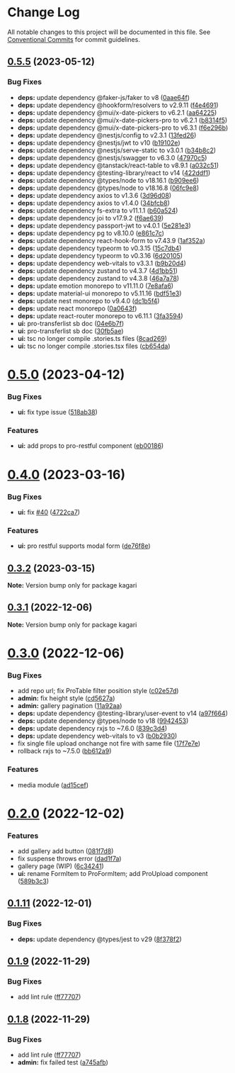 # Change Log

All notable changes to this project will be documented in this file.
See [Conventional Commits](https://conventionalcommits.org) for commit guidelines.

## [0.5.5](https://github.com/kagari-project/kagari/compare/v0.5.4...v0.5.5) (2023-05-12)

### Bug Fixes

- **deps:** update dependency @faker-js/faker to v8 ([0aae64f](https://github.com/kagari-project/kagari/commit/0aae64faf143800050fc8dd9d5e917aa10e6bf75))
- **deps:** update dependency @hookform/resolvers to v2.9.11 ([f4e4691](https://github.com/kagari-project/kagari/commit/f4e46918270257227b818c744dce142564e77edd))
- **deps:** update dependency @mui/x-date-pickers to v6.2.1 ([aa64225](https://github.com/kagari-project/kagari/commit/aa642252ecbebb3fbcc766813a4441dcd76e59ae))
- **deps:** update dependency @mui/x-date-pickers-pro to v6.2.1 ([b8314f5](https://github.com/kagari-project/kagari/commit/b8314f5cf0fd7e1b3df8db94b5c2906cde312792))
- **deps:** update dependency @mui/x-date-pickers-pro to v6.3.1 ([f6e296b](https://github.com/kagari-project/kagari/commit/f6e296b06d5af5a76d18ab8547f791efadadce38))
- **deps:** update dependency @nestjs/config to v2.3.1 ([13fed26](https://github.com/kagari-project/kagari/commit/13fed26d93195af1bce1d4083924596934dda994))
- **deps:** update dependency @nestjs/jwt to v10 ([b19102e](https://github.com/kagari-project/kagari/commit/b19102e8feb8bd8774d2700afb2714d96ebb7a93))
- **deps:** update dependency @nestjs/serve-static to v3.0.1 ([b34b8c2](https://github.com/kagari-project/kagari/commit/b34b8c215873fc0970b3d736b88c3dfa003a0f70))
- **deps:** update dependency @nestjs/swagger to v6.3.0 ([47970c5](https://github.com/kagari-project/kagari/commit/47970c563425549a53cecd11ef78efe799caa5ab))
- **deps:** update dependency @tanstack/react-table to v8.9.1 ([a032c51](https://github.com/kagari-project/kagari/commit/a032c51e587bf30f62adaa543388f816cfb93576))
- **deps:** update dependency @testing-library/react to v14 ([422ddf1](https://github.com/kagari-project/kagari/commit/422ddf1ec261869c2b89d143dc1c56e6cadcc839))
- **deps:** update dependency @types/node to v18.16.1 ([b909ee6](https://github.com/kagari-project/kagari/commit/b909ee6cc4a3d9b8fe7ff1d05cce186b86e68ad5))
- **deps:** update dependency @types/node to v18.16.8 ([06fc9e8](https://github.com/kagari-project/kagari/commit/06fc9e85a698a5b04c489d64c26f4dac9a602d03))
- **deps:** update dependency axios to v1.3.6 ([3d96d08](https://github.com/kagari-project/kagari/commit/3d96d081273bf63d20e9880832e0c8a43261b433))
- **deps:** update dependency axios to v1.4.0 ([34bfcb8](https://github.com/kagari-project/kagari/commit/34bfcb8e69f3d8cef15a663c6c2e04eb090df4f6))
- **deps:** update dependency fs-extra to v11.1.1 ([b60a524](https://github.com/kagari-project/kagari/commit/b60a524f2b3f94d5a3de3dd086ef245d34437f8c))
- **deps:** update dependency joi to v17.9.2 ([f6ae639](https://github.com/kagari-project/kagari/commit/f6ae63982133a4d6a4cb3e3460634a4f28f9939e))
- **deps:** update dependency passport-jwt to v4.0.1 ([5e281e3](https://github.com/kagari-project/kagari/commit/5e281e324dcf992030df8824fc45af3c09108fdb))
- **deps:** update dependency pg to v8.10.0 ([e861c7c](https://github.com/kagari-project/kagari/commit/e861c7c697030c04fc1fd7be231dce0e84ed8000))
- **deps:** update dependency react-hook-form to v7.43.9 ([1af352a](https://github.com/kagari-project/kagari/commit/1af352a3f328514270278e5dfcd0db6849a535fa))
- **deps:** update dependency typeorm to v0.3.15 ([15c7db4](https://github.com/kagari-project/kagari/commit/15c7db4881d6fb58c94f1e5011b6c8f3ddaedbf5))
- **deps:** update dependency typeorm to v0.3.16 ([6d20105](https://github.com/kagari-project/kagari/commit/6d20105890e982496faae9eed91540e57ea08c24))
- **deps:** update dependency web-vitals to v3.3.1 ([b9b20d4](https://github.com/kagari-project/kagari/commit/b9b20d4238ac13cf811a6c189ae1640d219b67d0))
- **deps:** update dependency zustand to v4.3.7 ([4d1bb51](https://github.com/kagari-project/kagari/commit/4d1bb514e698ce72eb10ef42979c11da10778d16))
- **deps:** update dependency zustand to v4.3.8 ([46a7a78](https://github.com/kagari-project/kagari/commit/46a7a78b8557f31ec8bc8ab0a5e9eb2f2515423c))
- **deps:** update emotion monorepo to v11.11.0 ([7e8afa6](https://github.com/kagari-project/kagari/commit/7e8afa6fc1a2a38b98317f3937443b9a426a9937))
- **deps:** update material-ui monorepo to v5.11.16 ([bdf51e3](https://github.com/kagari-project/kagari/commit/bdf51e3565d4d88e40fdcf1db9fd033dff10f7f1))
- **deps:** update nest monorepo to v9.4.0 ([dc1b5f4](https://github.com/kagari-project/kagari/commit/dc1b5f42f7d225889528306262b6377905694812))
- **deps:** update react monorepo ([0a0643f](https://github.com/kagari-project/kagari/commit/0a0643fa50d040faf00cf0fe5061e7a94da50fc1))
- **deps:** update react-router monorepo to v6.11.1 ([3fa3594](https://github.com/kagari-project/kagari/commit/3fa359467096a6df40f1283eca17fc3b331d430b))
- **ui:** pro-transferlist sb doc ([04e6b7f](https://github.com/kagari-project/kagari/commit/04e6b7f67fa7b887f26f601539ad51269abdf236))
- **ui:** pro-transferlist sb doc ([30fb5ae](https://github.com/kagari-project/kagari/commit/30fb5ae9e7e32ab4ddebca315cd07c49c3d0b046))
- **ui:** tsc no longer compile .stories.ts files ([8cad269](https://github.com/kagari-project/kagari/commit/8cad2692365d6f2637da450ff81c65a106ecea3f))
- **ui:** tsc no longer compile .stories.tsx files ([cb654da](https://github.com/kagari-project/kagari/commit/cb654dac5b1541da6ad1a020856497edd640c1aa))

# [0.5.0](https://github.com/kagari-project/kagari/compare/v0.4.13...v0.5.0) (2023-04-12)

### Bug Fixes

- **ui:** fix type issue ([518ab38](https://github.com/kagari-project/kagari/commit/518ab38e703e93f0ab3f5105795e6f974489d8ae))

### Features

- **ui:** add props to pro-restful component ([eb00186](https://github.com/kagari-project/kagari/commit/eb00186f1a183eadf8fc76deb49c697b81d9e5a7))

# [0.4.0](https://github.com/kagari-project/kagari/compare/v0.3.4...v0.4.0) (2023-03-16)

### Bug Fixes

- **ui:** fix [#40](https://github.com/kagari-project/kagari/issues/40) ([4722ca7](https://github.com/kagari-project/kagari/commit/4722ca7c6ba11bd442f1d5c9ecef8d557f3fd8ff))

### Features

- **ui:** pro restful supports modal form ([de76f8e](https://github.com/kagari-project/kagari/commit/de76f8efa5adcbd0cd4317f5d789bea87d0181b2))

## [0.3.2](https://github.com/kagari-project/kagari/compare/v0.3.0...v0.3.2) (2023-03-15)

**Note:** Version bump only for package kagari

## [0.3.1](https://github.com/kagari-project/kagari/compare/v0.3.0...v0.3.1) (2022-12-06)

**Note:** Version bump only for package kagari

# [0.3.0](https://github.com/kagari-project/kagari/compare/v0.2.1...v0.3.0) (2022-12-06)

### Bug Fixes

- add repo url; fix ProTable filter position style ([c02e57d](https://github.com/kagari-project/kagari/commit/c02e57d4ded56b48f6f5ab48b3a75f2ffe4ec9b4))
- **admin:** fix height style ([cd5627a](https://github.com/kagari-project/kagari/commit/cd5627a4929974e42d41b18e8b24068f16d5736d))
- **admin:** gallery pagination ([11a92aa](https://github.com/kagari-project/kagari/commit/11a92aad64a3e9aaa6b34ec7cff4f738b626eb8b))
- **deps:** update dependency @testing-library/user-event to v14 ([a97f664](https://github.com/kagari-project/kagari/commit/a97f664f5ed05d77b736fb793e6c5e383427019e))
- **deps:** update dependency @types/node to v18 ([9942453](https://github.com/kagari-project/kagari/commit/994245316bb575aec3101e51a1dbb68b969c2bd7))
- **deps:** update dependency rxjs to ~7.6.0 ([839c3d4](https://github.com/kagari-project/kagari/commit/839c3d48981dc56ef224d75d5f506b904a0282bd))
- **deps:** update dependency web-vitals to v3 ([b0b2930](https://github.com/kagari-project/kagari/commit/b0b2930f422c6328c7cb56f184cfa7dc9ae631a1))
- fix single file upload onchange not fire with same file ([17f7e7e](https://github.com/kagari-project/kagari/commit/17f7e7e3fb40d6c2df8e6c2916940da09fe7565f))
- rollback rxjs to ~7.5.0 ([bb612a9](https://github.com/kagari-project/kagari/commit/bb612a98cf6b06972b115f5f8cff836325534796))

### Features

- media module ([ad15cef](https://github.com/kagari-project/kagari/commit/ad15cef4efd4f0a60a88f79dc8b60dd992c5a204))

# [0.2.0](https://github.com/kagari-project/kagari/compare/v0.1.12...v0.2.0) (2022-12-02)

### Features

- add gallery add button ([081f7d8](https://github.com/kagari-project/kagari/commit/081f7d8d482eea33732b78d67c229224f1759800))
- fix suspense throws error ([dad1f7a](https://github.com/kagari-project/kagari/commit/dad1f7a91d82c6ca281584e5bf13a905abaa8e2d))
- gallery page (WIP) ([6c34241](https://github.com/kagari-project/kagari/commit/6c342412b3a1469eafa8ec79688318c5871e43dd))
- **ui:** rename FormItem to ProFormItem; add ProUpload component ([589b3c3](https://github.com/kagari-project/kagari/commit/589b3c37c8ee940b7c2c05bd79a1858d335d6770))

## [0.1.11](https://github.com/kagari-project/kagari/compare/v0.1.10...v0.1.11) (2022-12-01)

### Bug Fixes

- **deps:** update dependency @types/jest to v29 ([8f378f2](https://github.com/kagari-project/kagari/commit/8f378f2550df1ccedd34090ddddf8c0a52806ccc))

## [0.1.9](https://github.com/kagari-project/kagari/compare/v0.1.7...v0.1.9) (2022-11-29)

### Bug Fixes

- add lint rule ([ff77707](https://github.com/kagari-project/kagari/commit/ff77707ad00a190de896ed76cef8d28db4cb459c))

## [0.1.8](https://github.com/kagari-project/kagari/compare/v0.1.7...v0.1.8) (2022-11-29)

### Bug Fixes

- add lint rule ([ff77707](https://github.com/kagari-project/kagari/commit/ff77707ad00a190de896ed76cef8d28db4cb459c))
- **admin:** fix failed test ([a745afb](https://github.com/kagari-project/kagari/commit/a745afb1e4801972944f938528ea975b88d785b3))
